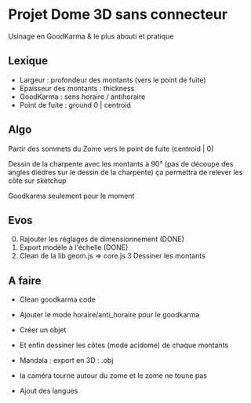# Projet Dome 3D sans connecteur

Usinage en GoodKarma & le plus abouti et pratique

## Lexique

* Largeur : profondeur des montants (vers le point de fuite)
* Epaisseur des montants : thickness
* GoodKarma : sens horaire / antihoraire
* Point de fuite : ground 0 | centroid

## Algo 

Partir des sommets du Zome vers le point de fuite (centroid | 0)


Dessin de la charpente avec les montants à 90° 
(pas de découpe des angles dièdres sur le dessin de la charpente)
ça permettra de relever les côte sur sketchup


Goodkarma seulement pour le moment

## Evos

0. Rajouter les réglages de dimensionnement (DONE)
1. Export modèle à l'échelle (DONE)
2. Clean de la lib geom.js => core.js
3 Dessiner les montants

## A faire 

* Clean goodkarma code
* Ajouter le mode horaire/anti_horaire pour le goodkarma
  
* Créer un objet
* Et enfin dessiner les côtes (mode acidome) de chaque montants
* Mandala : export en 3D : .obj
* la caméra tourne autour du zome et le zome ne toune pas
* Ajout des langues
